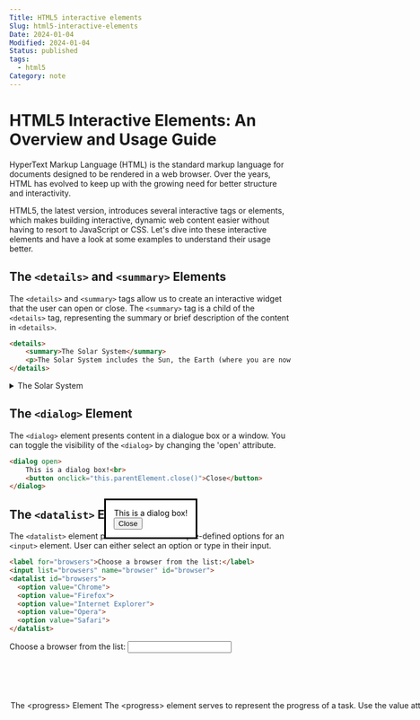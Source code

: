 ```yaml
---
Title: HTML5 interactive elements
Slug: html5-interactive-elements
Date: 2024-01-04
Modified: 2024-01-04
Status: published
tags:
  - html5
Category: note
---
```


# HTML5 Interactive Elements: An Overview and Usage Guide

HyperText Markup Language (HTML) is the standard markup language for documents designed to be rendered in a web browser. Over the years, HTML has evolved to keep up with the growing need for better structure and interactivity.

HTML5, the latest version, introduces several interactive tags or elements, which makes building interactive, dynamic web content easier without having to resort to JavaScript or CSS. Let's dive into these interactive elements and have a look at some examples to understand their usage better.

## The `<details>` and `<summary>` Elements

The `<details>` and `<summary>` tags allow us to create an interactive widget that the user can open or close. The `<summary>` tag is a child of the `<details>` tag, representing the summary or brief description of the content in `<details>`.

```html
<details>
    <summary>The Solar System</summary>
    <p>The Solar System includes the Sun, the Earth (where you are now!) and all the other planets.</p>
</details>
```

<details>
    <summary>The Solar System</summary>
    <p>The Solar System includes the Sun, the Earth (where you are now!) and all the other planets.</p>
</details>

## The `<dialog>` Element

The `<dialog>` element presents content in a dialogue box or a window. You can toggle the visibility of the `<dialog>` by changing the 'open' attribute.

```html
<dialog open>
    This is a dialog box!<br>
    <button onclick="this.parentElement.close()">Close</button>
</dialog>
```

<dialog open>
    This is a dialog box!<br>
    <button onclick="this.parentElement.close()">Close</button>
</dialog>

## The `<datalist>` Element

The `<datalist>` element permits the creation of pre-defined options for an `<input>` element. User can either select an option or type in their input.

```html
<label for="browsers">Choose a browser from the list:</label>
<input list="browsers" name="browser" id="browser">
<datalist id="browsers">
  <option value="Chrome">
  <option value="Firefox">
  <option value="Internet Explorer">
  <option value="Opera">
  <option value="Safari">
</datalist>
```

<label for="browsers">Choose a browser from the list:</label>
<input list="browsers" name="browser" id="browser">
<datalist id="browsers">
  <option value="Chrome">
  <option value="Firefox">
  <option value="Internet Explorer">
  <option value="Opera">
  <option value="Safari">
</datalist>

## The `<progress>` Element

The `<progress>` element serves to represent the progress of a task. Use the `value` attribute to specify the current progress and the `max` attribute to indicate the progress bar's maximum value.

```html
<progress value="70" max="100"></progress>
```

<progress value="70" max="100"></progress>

## The `<meter>` Element

The `<meter>` tag is used to represent the scalar measurement within a known range, or a fractional value. This could be the disk usage, the relevance of a query result or any other form of gauge.

```html
Disk usage: <meter value="0.6">60%</meter>
```

Disk usage: <meter value="0.6">60%</meter>

## The `<output>` Element

The `<output>` tag is a container for calculation results. To link the output element with other elements, you can use the `for` attribute.

```html
<form oninput="x.value=parseInt(a.value)+parseInt(b.value)">
  0<input type="range" id="a" value="50">100 +
  0<input type="range" id="b" value="50">100 =
  <output name="x" for="a b"></output>
</form>
```

<form oninput="x.value=parseInt(a.value)+parseInt(b.value)">
  0<input type="range" id="a" value="50">100 +
  0<input type="range" id="b" value="50">100 =
  <output name="x" for="a b"></output>
</form>

## The `<canvas>` Element

The `<canvas>` tag allows for dynamic and scriptable rendering of shapes and bitmap images. It's a low-level, procedural model that updates a bitmap.

```html
<canvas id="myCanvas" width="200" height="100" style="border:1px solid #000000;">
</canvas>
```

You can then use JavaScript to interact with this element:

```javascript
var c = document.getElementById("myCanvas");
var ctx = c.getContext("2d");
ctx.fillStyle = "#FF0000";
ctx.fillRect(0, 0, 80, 80);
```
<canvas id="myCanvas" width="200" height="100" style="border:1px solid #000000;">
</canvas>
<script>
var c = document.getElementById("myCanvas");
var ctx = c.getContext("2d");
ctx.fillStyle = "#FF0000";
ctx.fillRect(0, 0, 80, 80);
</script>
